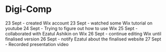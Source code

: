 # Digi-Comp
23 Sept - created Wix account
23 Sept - watched some Wix tutorial on youtube
24 Sept - Trying to figure out how to use Wix
25 Sept - collaborated with Ezatul Ashikin on Wix
26 Sept - continue editing Wix until finalised version
26 Sept - notify Ezatul about the finalised website
27 Sept - Recorded presentation video
